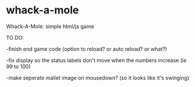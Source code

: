 whack-a-mole
============

Whack-A-Mole: simple html/js game



TO DO:

-finish end game code (option to reload? or auto reload? or what?)



-fix display so the status labels don't move when the numbers increase (ie 99 to 100)

-make seperate mallet image on mousedown? (so it looks like it's swinging)
